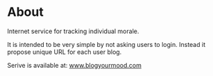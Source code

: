 About
=====

Internet service for tracking individual morale.

It is intended to be very simple by not asking users to login.
Instead it propose unique URL for each user blog.

Serive is available at: www.blogyourmood.com



